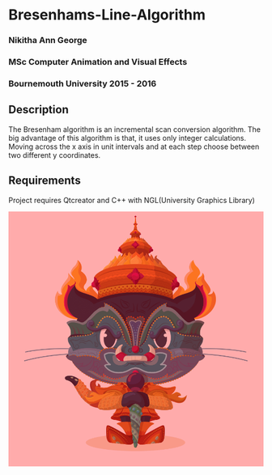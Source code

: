# Bresenhams-Line-Algorithm

### Nikitha Ann George

### MSc Computer Animation and Visual Effects

### Bournemouth University 2015 - 2016

## Description
The Bresenham algorithm is an incremental scan conversion algorithm. The big advantage of this algorithm is that, it uses only integer calculations. Moving across the x axis in unit intervals and at each step choose between two different y coordinates.


## Requirements
Project requires Qtcreator and C++ with NGL(University Graphics Library)


![Alt text](images/Output.png?raw=true "Title")
